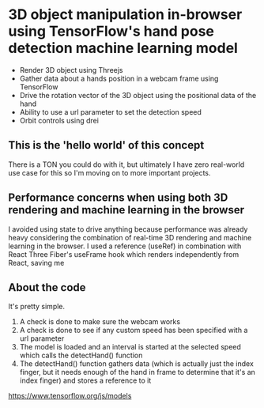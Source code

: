# 3D object manipulation in-browser using TensorFlow's hand pose detection machine learning model

- Render 3D object using Threejs
- Gather data about a hands position in a webcam frame using TensorFlow
- Drive the rotation vector of the 3D object using the positional data of the hand
- Ability to use a url parameter to set the detection speed
- Orbit controls using drei

## This is the 'hello world' of this concept
There is a TON you could do with it, but ultimately I have zero real-world use case for this so I'm moving on to more important projects. 

## Performance concerns when using both 3D rendering and machine learning in the browser

I avoided using state to drive anything because performance was already heavy considering the combination of real-time 3D rendering and machine learning in the browser. I used a reference (useRef) in combination with React Three Fiber's useFrame hook which renders independently from React, saving me 

## About the code

It's pretty simple.

1. A check is done to make sure the webcam works
2. A check is done to see if any custom speed has been specified with a url parameter
3. The model is loaded and an interval is started at the selected speed which calls the detectHand() function
4. The detectHand() function gathers data (which is actually just the index finger, but it needs enough of the hand in frame to determine that it's an index finger) and stores a reference to it




https://www.tensorflow.org/js/models